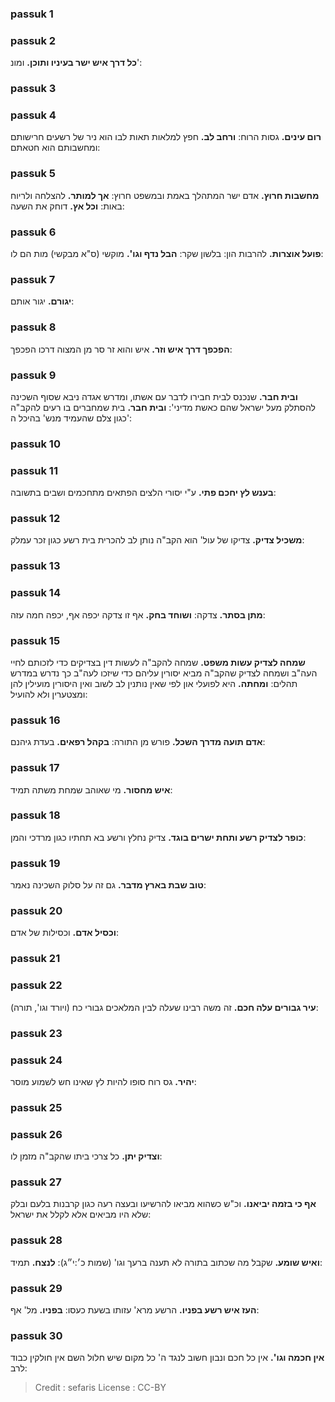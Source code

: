 
### passuk 1

### passuk 2
<b>כל דרך איש ישר בעיניו ותוכן.</b> ומונ':

### passuk 3

### passuk 4
<b>רום עינים.</b> גסות הרוח:
<b>ורחב לב.</b> חפץ למלאות תאות לבו הוא ניר של רשעים חרישותם ומחשבותם הוא חטאתם:

### passuk 5
<b>מחשבות חרוץ.</b> אדם ישר המתהלך באמת ובמשפט חרוץ:
<b>אך למותר.</b> להצלחה ולריוח באות:
<b>וכל אץ.</b> דוחק את השעה:

### passuk 6
<b>פועל אוצרות.</b> להרבות הון: בלשון שקר:
<b>הבל נדף וגו'.</b> מוקשי (ס"א מבקשי) מות הם לו:

### passuk 7
<b>יגורם.</b> יגור אותם:

### passuk 8
<b>הפכפך דרך איש וזר.</b> איש והוא זר סר מן המצוה דרכו הפכפך:

### passuk 9
<b>ובית חבר.</b> שנכנס לבית חבירו לדבר עם אשתו, ומדרש אגדה ניבא שסוף השכינה להסתלק מעל ישראל שהם כאשת מדיני':
<b>ובית חבר.</b> בית שמחברים בו רעים להקב"ה כגון צלם שהעמיד מנש' בהיכל ה':

### passuk 10

### passuk 11
<b>בענש לץ יחכם פתי.</b> ע"י יסורי הלצים הפתאים מתחכמים ושבים בתשובה:

### passuk 12
<b>משכיל צדיק.</b> צדיקו של עול' הוא הקב"ה נותן לב להכרית בית רשע כגון זכר עמלק:

### passuk 13

### passuk 14
<b>מתן בסתר.</b> צדקה:
<b>ושוחד בחק.</b> אף זו צדקה יכפה אף, יכפה חמה עזה:

### passuk 15
<b>שמחה לצדיק עשות משפט.</b> שמחה להקב"ה לעשות דין בצדיקים כדי לזכותם לחיי העה"ב ושמחה לצדיק שהקב"ה מביא יסורין עליהם כדי שיזכו לעה"ב כך נדרש במדרש תהלים:
<b>ומחתה.</b> היא לפועלי און לפי שאין נותנין לב לשוב ואין היסורין מועילין להן ומצטערין ולא להועיל:

### passuk 16
<b>אדם תועה מדרך השכל.</b> פורש מן התורה:
<b>בקהל רפאים.</b> בעדת גיהנם:

### passuk 17
<b>איש מחסור.</b> מי שאוהב שמחת משתה תמיד:

### passuk 18
<b>כופר לצדיק רשע ותחת ישרים בוגד.</b> צדיק נחלץ ורשע בא תחתיו כגון מרדכי והמן:

### passuk 19
<b>טוב שבת בארץ מדבר.</b> גם זה על סלוק השכינה נאמר:

### passuk 20
<b>וכסיל אדם.</b> וכסילות של אדם:

### passuk 21

### passuk 22
<b>עיר גבורים עלה חכם.</b> זה משה רבינו שעלה לבין המלאכים גבורי כח (ויורד וגו', תורה):

### passuk 23

### passuk 24
<b>יהיר.</b> גס רוח סופו להיות לץ שאינו חש לשמוע מוסר:

### passuk 25

### passuk 26
<b>וצדיק יתן.</b> כל צרכי ביתו שהקב"ה מזמן לו:

### passuk 27
<b>אף כי בזמה יביאנו.</b> וכ"ש כשהוא מביאו להרשיעו ובעצה רעה כגון קרבנות בלעם ובלק שלא היו מביאים אלא לקלל את ישראל:

### passuk 28
<b>ואיש שומע.</b> שקבל מה שכתוב בתורה לא תענה ברעך וגו' (שמות כ׳:י״ג):
<b>לנצח.</b> תמיד:

### passuk 29
<b>העז איש רשע בפניו.</b> הרשע מרא' עזותו בשעת כעסו:
<b>בפניו.</b> מל' אף:

### passuk 30
<b>אין חכמה וגו'.</b> אין כל חכם ונבון חשוב לנגד ה' כל מקום שיש חלול השם אין חולקין כבוד לרב:

>Credit : sefaris
>License : CC-BY